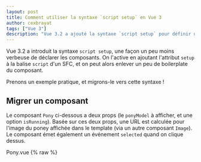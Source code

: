 ```yaml
---
layout: post
title: Comment utiliser la syntaxe `script setup` en Vue 3
author: cexbrayat
tags: ["Vue 3"]
description: "Vue 3.2 a ajouté la syntaxe `script setup` pour définir un composant. Voyons comment l'utiliser&nbsp;!"
---
```


Vue&nbsp;3.2 a introduit la syntaxe `script setup`,
une façon un peu moins verbeuse de déclarer les composants.
On l'active en ajoutant l'attribut `setup` à la balise `script` d'un SFC,
et on peut alors enlever un peu de boilerplate du composant.

Prenons un exemple pratique, et migrons-le vers cette syntaxe !

## Migrer un composant

Le composant `Pony` ci-dessous a deux props (le `ponyModel` à afficher, et une option `isRunning`).
Basée sur ces deux props, une URL est calculée pour l'image du poney affichée dans le template
(via un autre composant `Image`).
Le composant émet également un événement `selected` quand on clique dessus.

Pony.vue
{% raw %}
    <template>
      <figure @click="clicked()">
        <Image :src="ponyImageUrl" :alt="ponyModel.name" />
        <figcaption>{{ ponyModel.name }}</figcaption>
      </figure>
    </template>
    <script lang="ts">
    import { computed, defineComponent, PropType } from 'vue';
    import Image from './Image.vue';
    import { PonyModel } from '@/models/PonyModel';

    export default defineComponent({
      components: { Image },

      props: {
        ponyModel: {
          type: Object as PropType<PonyModel>,
          required: true
        },
        isRunning: {
          type: Boolean,
          default: false
        }
      },

      emits: {
        selected: () => true
      },

      setup(props, { emit }) {
        const ponyImageUrl = computed(() => `/pony-${props.ponyModel.color}${props.isRunning ? '-running' : ''}.gif`);

        function clicked() {
          emit('selected');
        }

        return { ponyImageUrl, clicked };
      }
    });
    </script>
{% endraw %}

Première étape&nbsp;: ajoutons l'attribut `setup` à l'élément `script`.
On peut alors garder seulement le contenu de la fonction `setup`,
et supprimer l'appel à `defineComponent` et `setup`&nbsp;:

Pony.vue
{% raw %}
    <script setup lang="ts">
    import { computed, PropType } from 'vue';
    import Image from './Image.vue';
    import { PonyModel } from '@/models/PonyModel';

    components: { Image },

    props: {
      ponyModel: {
        type: Object as PropType<PonyModel>,
        required: true
      },
      isRunning: {
        type: Boolean,
        default: false
      }
    },

    emits: {
      selected: () => true
    },

    const ponyImageUrl = computed(() => `/pony-${props.ponyModel.color}${props.isRunning ? '-running' : ''}.gif`);

    function clicked() {
      emit('selected');
    }

    return { ponyImageUrl, clicked };
    </script>
{% endraw %}

## Retour implicite

On peut également supprimer le `return` à la fin&nbsp;:
toutes les déclarations de haut niveau à l'intérieur d'un `script setup` (ainsi que les imports)
sont automatiquement disponible dans le template.
Ici `ponyImageUrl` et `clicked` sont disponibles sans avoir besoin de les renvoyer.

C'est la même chose pour les `components`&nbsp;!
Importer le composant `Image` est suffisant,
et Vue comprend qu'il est utilisé dans le template.
On peut donc enlever la déclaration `components`.

Pony.vue
{% raw %}
    <script setup lang="ts">
    import { computed, PropType } from 'vue';
    import Image from './Image.vue';
    import { PonyModel } from '@/models/PonyModel';

    props: {
      ponyModel: {
        type: Object as PropType<PonyModel>,
        required: true
      },
      isRunning: {
        type: Boolean,
        default: false
      }
    },

    emits: {
      selected: () => true
    },

    const ponyImageUrl = computed(() => `/pony-${props.ponyModel.color}${props.isRunning ? '-running' : ''}.gif`);

    function clicked() {
      emit('selected');
    }
    </script>
{% endraw %}

---


On y est presque&nbsp;:
il reste à migrer les déclarations `props` et `emits`.

## defineProps

Vue nous donne une fonction `defineProps` que l'on peut utiliser pour déclarer les props.
C'est une fonction disponible à la compilation (une macro),
il n'y a donc pas besoin de l'importer dans le code&nbsp;:
Vue comprend tout seul lorsqu'il compile le composant.

`defineProps` renvoie les props&nbsp;:

    const props = defineProps({
      ponyModel: {
        type: Object as PropType<PonyModel>,
        required: true
      },
      isRunning: {
        type: Boolean,
        default: false
      }
    });

`defineProps` reçoit la même déclaration que `props` comme paramètre.
Mais on peut faire encore mieux pour les utilisateurs TypeScript&nbsp;!

`defineProps` est typé de façon générique&nbsp;:
on peut l'appeler sans paramètre,
mais en spécifiant une interface comme "forme" des props.
Plus besoin de l'horrible `Object as PropType<Something>`&nbsp;!
On peut utiliser de vrais types TypeScript,
et ajouter `?` pour marquer une prop comme optionnelle 😍.

    const props = defineProps<{
      ponyModel: PonyModel;
      isRunning?: boolean;
    }>();

Nous avons perdu un bout d'information cependant.
Dans la version précédente, nous pouvions spécifier que `isRunning` avait une valeur par défaut à `false`.
Pour avoir le même comportement, on peut utiliser la fonction `withDefaults`&nbsp;:

    interface Props {
      ponyModel: PonyModel;
      isRunning?: boolean;
    }

    const props = withDefaults(defineProps<Props>(), { isRunning: false });

La dernière partie à migrer est la déclaration des événements.

## defineEmits

Vue nous offre également une fonction `defineEmits`,
très similaire à `defineProps`.
`defineEmits` renvoie la fonction `emit`&nbsp;:

    const emit = defineEmits({
      selected: () => true
    });

Ou encore mieux, avec TypeScript&nbsp;:

    const emit = defineEmits<{
      (e: 'selected'): void;
    }>();

La déclaration complète est plus courte de 10 lignes,
ce qui est pas mal pour un composant d'une trentaine de lignes&nbsp;!
Le composant est plus simple à lire, et plus facile à écrire en TypeScript.
Il est cependant un peu étrange de voir tout exposé automatiquement dans le template,
sans avoir à écrire de return, mais on s'habitue.

Pony.vue
{% raw %}
    <template>
      <figure @click="clicked()">
        <Image :src="ponyImageUrl" :alt="ponyModel.name" />
        <figcaption>{{ ponyModel.name }}</figcaption>
      </figure>
    </template>

    <script setup lang="ts">
    import { computed } from 'vue';
    import Image from './Image.vue';
    import { PonyModel } from '@/models/PonyModel';

    interface Props {
      ponyModel: PonyModel;
      isRunning?: boolean;
    }

    const props = withDefaults(defineProps<Props>(), { isRunning: false });

    const emit = defineEmits<{
      (e: 'selected'): void;
    }>();

    const ponyImageUrl = computed(() => `/pony-${props.ponyModel.color}${props.isRunning ? '-running' : ''}.gif`);

    function clicked() {
      emit('selected');
    }
    </script>
{% endraw %}

## Fermé par défaut et defineExpose

Il y a une différence subtile entre les deux façons d'écrire des composants&nbsp;:
un composant `script setup` est "fermé par défaut".
Cela veut dire que d'autres composants ne voit pas ce qui est défini à l'intérieur de celui-ci.

Par exemple, le composant `Pony` peut accéder au composant `Image` qu'il utilise
(en utilisant des refs, comme on le verra dans un chapitre plus loin).
Si `Image` est déclaré avec `defineComponent`,
alors tout ce que renvoie sa fonction `setup` est aussi visible par le composant parent (`Pony`).
En revanche, si `Image` est défini avec `script setup`,
alors _rien_ n'est visible pour le composant parent.
`Image` peut cependant exposer ce qu'il souhaite en ajoutant `defineExpose({ key: value })`.
Alors `value` sera accessible comme étant `key`.

Cette syntaxe est donc celle qui est recommandée pour construire tes composants,
et elle est très cool à utiliser&nbsp;!

Notre [ebook](https://books.ninja-squad.com/vue), [formation en ligne](https://vue-exercises.ninja-squad.com/) et [formation](https://ninja-squad.com/training/vue) sont à jour avec ces changements si vous voulez en apprendre plus&nbsp;!

